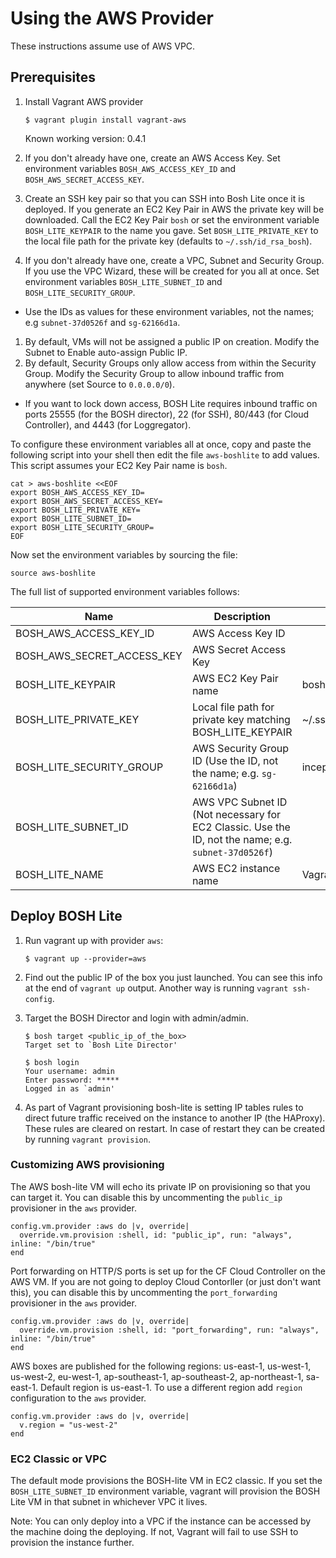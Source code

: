# Using the AWS Provider

These instructions assume use of AWS VPC.

## Prerequisites

1. Install Vagrant AWS provider

    ```
    $ vagrant plugin install vagrant-aws
    ```

    Known working version: 0.4.1

1. If you don't already have one, create an AWS Access Key. Set environment variables `BOSH_AWS_ACCESS_KEY_ID` and `BOSH_AWS_SECRET_ACCESS_KEY`.
1. Create an SSH key pair so that you can SSH into Bosh Lite once it is deployed. If you generate an EC2 Key Pair in AWS the private key will be downloaded. Call the EC2 Key Pair `bosh` or set the environment variable `BOSH_LITE_KEYPAIR` to the name you gave. Set `BOSH_LITE_PRIVATE_KEY` to the local file path for the private key (defaults to `~/.ssh/id_rsa_bosh`). 
1. If you don't already have one, create a VPC, Subnet and Security Group. If you use the VPC Wizard, these will be created for you all at once. Set environment variables `BOSH_LITE_SUBNET_ID` and `BOSH_LITE_SECURITY_GROUP`. 
  - Use the IDs as values for these environment variables, not the names; e.g `subnet-37d0526f` and `sg-62166d1a`.
1. By default, VMs will not be assigned a public IP on creation. Modify the Subnet to Enable auto-assign Public IP.
1. By default, Security Groups only allow access from within the Security Group. Modify the Security Group to allow inbound traffic from anywhere (set Source to `0.0.0.0/0`). 
  - If you want to lock down access, BOSH Lite requires inbound traffic on ports 25555 (for the BOSH director), 22 (for SSH), 80/443 (for Cloud Controller), and 4443 (for Loggregator).

To configure these environment variables all at once, copy and paste the following script into your shell then edit the file `aws-boshlite` to add values. This script assumes your EC2 Key Pair name is `bosh`.

```
cat > aws-boshlite <<EOF
export BOSH_AWS_ACCESS_KEY_ID=
export BOSH_AWS_SECRET_ACCESS_KEY=
export BOSH_LITE_PRIVATE_KEY=
export BOSH_LITE_SUBNET_ID=
export BOSH_LITE_SECURITY_GROUP=
EOF
```
Now set the environment variables by sourcing the file:
```
source aws-boshlite
```

The full list of supported environment variables follows:

|Name|Description|Default|
|---|---|---|
|BOSH_AWS_ACCESS_KEY_ID     |AWS Access Key ID                    | |
|BOSH_AWS_SECRET_ACCESS_KEY |AWS Secret Access Key                | |
|BOSH_LITE_KEYPAIR          |AWS EC2 Key Pair name                |bosh|
|BOSH_LITE_PRIVATE_KEY      |Local file path for private key matching BOSH_LITE_KEYPAIR |~/.ssh/id_rsa_bosh|
|BOSH_LITE_SECURITY_GROUP   |AWS Security Group ID (Use the ID, not the name; e.g. `sg-62166d1a`) |inception|
|BOSH_LITE_SUBNET_ID        |AWS VPC Subnet ID (Not necessary for EC2 Classic. Use the ID, not the name; e.g. `subnet-37d0526f`) | |
|BOSH_LITE_NAME             |AWS EC2 instance name                |Vagrant|

## Deploy BOSH Lite

1. Run vagrant up with provider `aws`:

    ```
    $ vagrant up --provider=aws
    ```

1. Find out the public IP of the box you just launched. You can see this info at the end of `vagrant up` output. Another way is running `vagrant ssh-config`.

1. Target the BOSH Director and login with admin/admin.

    ```
    $ bosh target <public_ip_of_the_box>
    Target set to `Bosh Lite Director'

    $ bosh login
    Your username: admin
    Enter password: *****
    Logged in as `admin'
    ```

1. As part of Vagrant provisioning bosh-lite is setting IP tables rules to direct future traffic received on the instance to another IP (the HAProxy). These rules are cleared on restart. In case of restart they can be created by running `vagrant provision`.

### Customizing AWS provisioning

The AWS bosh-lite VM will echo its private IP on provisioning so that you can target it. You can disable this by uncommenting the `public_ip` provisioner in the `aws` provider.

```
config.vm.provider :aws do |v, override|
  override.vm.provision :shell, id: "public_ip", run: "always", inline: "/bin/true"
end
```

Port forwarding on HTTP/S ports is set up for the CF Cloud Controller on the AWS VM. If you are not going to deploy Cloud Contorller (or just don't want this), you can disable this by uncommenting the `port_forwarding` provisioner in the `aws` provider.

```
config.vm.provider :aws do |v, override|
  override.vm.provision :shell, id: "port_forwarding", run: "always", inline: "/bin/true"
end
```

AWS boxes are published for the following regions: us-east-1, us-west-1, us-west-2, eu-west-1, ap-southeast-1, ap-southeast-2, ap-northeast-1, sa-east-1. Default region is us-east-1. To use a different region add `region` configuration to the `aws` provider.

```
config.vm.provider :aws do |v, override|
  v.region = "us-west-2"
end
```

### EC2 Classic or VPC

The default mode provisions the BOSH-lite VM in EC2 classic. If you set the `BOSH_LITE_SUBNET_ID` environment variable, vagrant will provision the BOSH Lite VM in that subnet in whichever VPC it lives.

Note: You can only deploy into a VPC if the instance can be accessed by the machine doing the deploying. If not, Vagrant will fail to use SSH to provision the instance further.
